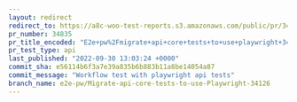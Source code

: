 ```yaml
---
layout: redirect
redirect_to: https://a8c-woo-test-reports.s3.amazonaws.com/public/pr/34835/api/index.html
pr_number: 34835
pr_title_encoded: "E2e+pw%2Fmigrate+api+core+tests+to+use+playwright+34126"
pr_test_type: api
last_published: "2022-09-30 13:03:24 +0000"
commit_sha: e56114b6f3a7e39a835b6b883b11a8be14054a87
commit_message: "Workflow test with playwright api tests"
branch_name: e2e-pw/Migrate-api-core-tests-to-use-Playwright-34126
---
```

